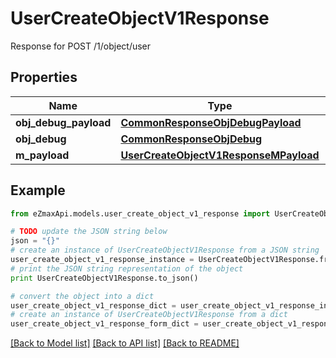 # UserCreateObjectV1Response

Response for POST /1/object/user

## Properties

Name | Type | Description | Notes
------------ | ------------- | ------------- | -------------
**obj_debug_payload** | [**CommonResponseObjDebugPayload**](CommonResponseObjDebugPayload.md) |  | 
**obj_debug** | [**CommonResponseObjDebug**](CommonResponseObjDebug.md) |  | [optional] 
**m_payload** | [**UserCreateObjectV1ResponseMPayload**](UserCreateObjectV1ResponseMPayload.md) |  | 

## Example

```python
from eZmaxApi.models.user_create_object_v1_response import UserCreateObjectV1Response

# TODO update the JSON string below
json = "{}"
# create an instance of UserCreateObjectV1Response from a JSON string
user_create_object_v1_response_instance = UserCreateObjectV1Response.from_json(json)
# print the JSON string representation of the object
print UserCreateObjectV1Response.to_json()

# convert the object into a dict
user_create_object_v1_response_dict = user_create_object_v1_response_instance.to_dict()
# create an instance of UserCreateObjectV1Response from a dict
user_create_object_v1_response_form_dict = user_create_object_v1_response.from_dict(user_create_object_v1_response_dict)
```
[[Back to Model list]](../README.md#documentation-for-models) [[Back to API list]](../README.md#documentation-for-api-endpoints) [[Back to README]](../README.md)


